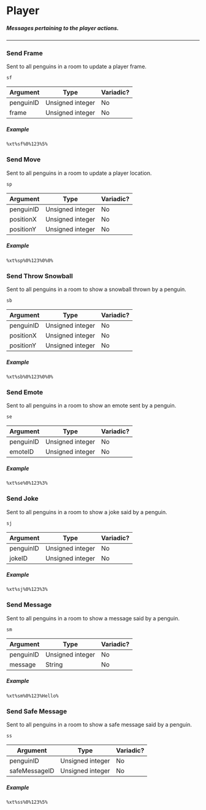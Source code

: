 # Player
##### Messages pertaining to the player actions.
---
### Send Frame
Sent to all penguins in a room to update a player frame. 

`sf`

|Argument|Type|Variadic?|
|---|---|---|
|penguinID|Unsigned integer|No|
|frame|Unsigned integer|No|

##### Example
`%xt%sf%0%123%5%`

### Send Move
Sent to all penguins in a room to update a player location. 

`sp`

|Argument|Type|Variadic?|
|---|---|---|
|penguinID|Unsigned integer|No|
|positionX|Unsigned integer|No|
|positionY|Unsigned integer|No|

##### Example
`%xt%sp%0%123%0%0%`

### Send Throw Snowball
Sent to all penguins in a room to show a snowball thrown by a penguin. 

`sb`

|Argument|Type|Variadic?|
|---|---|---|
|penguinID|Unsigned integer|No|
|positionX|Unsigned integer|No|
|positionY|Unsigned integer|No|

##### Example
`%xt%sb%0%123%0%0%`


### Send Emote
Sent to all penguins in a room to show an emote sent by a penguin. 

`se`

|Argument|Type|Variadic?|
|---|---|---|
|penguinID|Unsigned integer|No|
|emoteID|Unsigned integer|No|

##### Example
`%xt%se%0%123%3%`

### Send Joke
Sent to all penguins in a room to show a joke said by a penguin. 

`sj`

|Argument|Type|Variadic?|
|---|---|---|
|penguinID|Unsigned integer|No|
|jokeID|Unsigned integer|No|

##### Example
`%xt%sj%0%123%3%`


### Send Message
Sent to all penguins in a room to show a message said by a penguin. 

`sm`

|Argument|Type|Variadic?|
|---|---|---|
|penguinID|Unsigned integer|No|
|message|String|No|

##### Example
`%xt%sm%0%123%Hello%`


### Send Safe Message
Sent to all penguins in a room to show a safe message said by a penguin. 

`ss`

|Argument|Type|Variadic?|
|---|---|---|
|penguinID|Unsigned integer|No|
|safeMessageID|Unsigned integer|No|

##### Example
`%xt%ss%0%123%5%`

